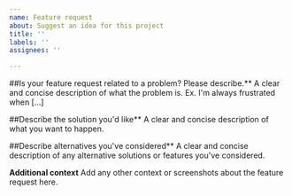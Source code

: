 ```yaml
---
name: Feature request
about: Suggest an idea for this project
title: ''
labels: ''
assignees: ''

---
```


##Is your feature request related to a problem? Please describe.**
A clear and concise description of what the problem is. Ex. I'm always frustrated when [...]

##Describe the solution you'd like**
A clear and concise description of what you want to happen.

##Describe alternatives you've considered**
A clear and concise description of any alternative solutions or features you've considered.

**Additional context**
Add any other context or screenshots about the feature request here.
